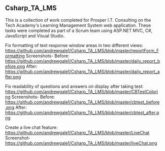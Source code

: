 ## Csharp_TA_LMS

This is a collection of work completed for Prosper I.T. Consulting on the Tech Academy's Learning Management System web application. These tasks were completed as part of a Scrum team using ASP.NET MVC, C#, JavaScript and Visual Studio.

Fix formatting of text response window areas in two different views:
https://github.com/andrewgale1/Csharp_TA_LMS/blob/master/reportForm_Formatting
Screenshots-
Before:
https://github.com/andrewgale1/Csharp_TA_LMS/blob/master/daily_report_before.png
After:
https://github.com/andrewgale1/Csharp_TA_LMS/blob/master/daily_report_after.png

Fix readability of questions and answers on display after taking test:
https://github.com/andrewgale1/Csharp_TA_LMS/blob/master/CBTestColoring
Screenshots-
Before:
https://github.com/andrewgale1/Csharp_TA_LMS/blob/master/cbtest_before.png
After:
https://github.com/andrewgale1/Csharp_TA_LMS/blob/master/cbtest_after.png

Create a live chat feature:
https://github.com/andrewgale1/Csharp_TA_LMS/blob/master/LiveChat
Screenshot-
https://github.com/andrewgale1/Csharp_TA_LMS/blob/master/liveChat.png
